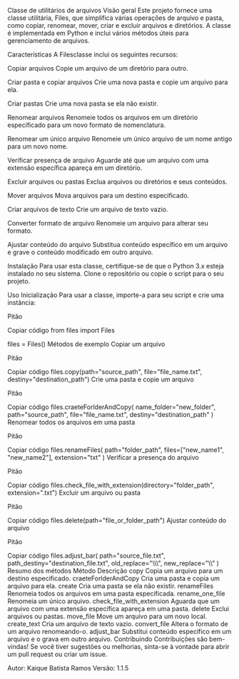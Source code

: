 Classe de utilitários de arquivos
Visão geral
Este projeto fornece uma classe utilitária, Files, que simplifica várias operações de arquivo e pasta, como copiar, renomear, mover, criar e excluir arquivos e diretórios. A classe é implementada em Python e inclui vários métodos úteis para gerenciamento de arquivos.

Características
A Filesclasse inclui os seguintes recursos:

Copiar arquivos
Copie um arquivo de um diretório para outro.

Criar pasta e copiar arquivos
Crie uma nova pasta e copie um arquivo para ela.

Criar pastas
Crie uma nova pasta se ela não existir.

Renomear arquivos
Renomeie todos os arquivos em um diretório especificado para um novo formato de nomenclatura.

Renomear um único arquivo
Renomeie um único arquivo de um nome antigo para um novo nome.

Verificar presença de arquivo
Aguarde até que um arquivo com uma extensão específica apareça em um diretório.

Excluir arquivos ou pastas
Exclua arquivos ou diretórios e seus conteúdos.

Mover arquivos
Mova arquivos para um destino especificado.

Criar arquivos de texto
Crie um arquivo de texto vazio.

Converter formato de arquivo
Renomeie um arquivo para alterar seu formato.

Ajustar conteúdo do arquivo
Substitua conteúdo específico em um arquivo e grave o conteúdo modificado em outro arquivo.

Instalação
Para usar esta classe, certifique-se de que o Python 3.x esteja instalado no seu sistema. Clone o repositório ou copie o script para o seu projeto.

Uso
Inicialização
Para usar a classe, importe-a para seu script e crie uma instância:

Pitão

Copiar código
from files import Files

files = Files()
Métodos de exemplo
Copiar um arquivo

Pitão

Copiar código
files.copy(path="source_path", file="file_name.txt", destiny="destination_path")
Crie uma pasta e copie um arquivo

Pitão

Copiar código
files.craeteForlderAndCopy(
    name_folder="new_folder",
    path="source_path",
    file="file_name.txt",
    destiny="destination_path"
)
Renomear todos os arquivos em uma pasta

Pitão

Copiar código
files.renameFiles(
    path="folder_path",
    files=["new_name1", "new_name2"],
    extension="txt"
)
Verificar a presença do arquivo

Pitão

Copiar código
files.check_file_with_extension(directory="folder_path", extension=".txt")
Excluir um arquivo ou pasta

Pitão

Copiar código
files.delete(path="file_or_folder_path")
Ajustar conteúdo do arquivo

Pitão

Copiar código
files.adjust_bar(
    path="source_file.txt",
    path_destiny="destination_file.txt",
    old_replace="\\\\\\",
    new_replace="\\\\"
)
Resumo dos métodos
Método	Descrição
copy	Copia um arquivo para um destino especificado.
craeteForlderAndCopy	Cria uma pasta e copia um arquivo para ela.
create	Cria uma pasta se ela não existir.
renameFiles	Renomeia todos os arquivos em uma pasta especificada.
rename_one_file	Renomeia um único arquivo.
check_file_with_extension	Aguarda que um arquivo com uma extensão específica apareça em uma pasta.
delete	Exclui arquivos ou pastas.
move_file	Move um arquivo para um novo local.
create_text	Cria um arquivo de texto vazio.
convert_file	Altera o formato de um arquivo renomeando-o.
adjust_bar	Substitui conteúdo específico em um arquivo e o grava em outro arquivo.
Contribuindo
Contribuições são bem-vindas! Se você tiver sugestões ou melhorias, sinta-se à vontade para abrir um pull request ou criar um issue.

Autor: Kaique Batista Ramos
Versão: 1.1.5
